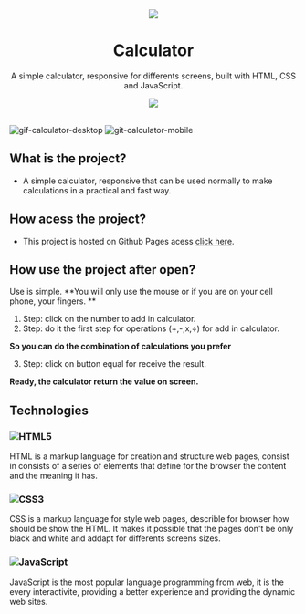 <div align="center">
    <img src="https://user-images.githubusercontent.com/88911920/206695043-d1837d66-019f-442b-ac3c-3a91204f38c3.png">
</div>

<h1 align="center">Calculator</h1>

<p align="center">
A simple calculator, responsive for differents screens, built with HTML, CSS and JavaScript.
</p>

<div align="center">
    <img src="https://img.shields.io/badge/License-MIT-blue.svg">
</div>

<br>

![gif-calculator-desktop](https://user-images.githubusercontent.com/88911920/223722732-b79cd0f0-01e3-4fb3-bd64-514bc36dbe94.gif)
![git-calculator-mobile](https://user-images.githubusercontent.com/88911920/223722736-9a9e046e-1e1b-4e6b-b81c-268747665ae1.gif)



## What is the project?
- A simple calculator, responsive that can be used normally to make calculations in a practical and fast way.

## How acess the project?
- This project is hosted on Github Pages acess <a href="https://luizgmelo.github.io/calculadora/">click here</a>.

## How use the project after open?
Use is simple.
**You will only use the mouse or if you are on your cell phone, your fingers.
**
1. Step: click on the number to add in calculator. 
2. Step: do it the first step for operations (+,-,x,÷) for add in calculator.
 
 **So you can do the combination of calculations you prefer**
 
3. Step: click on button equal for receive the result.

**Ready, the calculator return the value on screen.**

## Technologies
### ![HTML5](https://img.shields.io/badge/html5-%23E34F26.svg?logo=html5&logoColor=white) 
HTML is a markup language for creation and structure web pages, consist in consists of a series of elements that define for the browser the content and the meaning it has.
### ![CSS3](https://img.shields.io/badge/css3-%231572B6.svg?logo=css3&logoColor=white)
CSS is a markup language for style web pages, describle for browser how should be show the HTML. It makes it possible that the pages don't be only black and white and addapt for differents screens sizes.
### ![JavaScript](https://img.shields.io/badge/javascript-%23323330.svg?logo=javascript&logoColor=%23F7DF1E)
JavaScript is the most popular language programming from web, it is the every interactivite, providing a better experience and providing the dynamic web sites.

